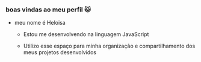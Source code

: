 ### boas vindas ao meu perfil 🐱

- meu nome é Heloisa 

  - Estou me desenvolvendo na linguagem JavaScript 
  
  - Utilizo esse espaço para minha organização e compartilhamento dos meus projetos desenvolvidos
